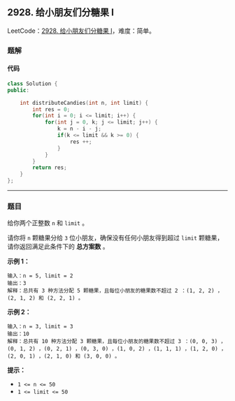 ## 2928. 给小朋友们分糖果 I

LeetCode：[2928. 给小朋友们分糖果 I](https://leetcode.cn/problems/distribute-candies-among-children-i/)，难度：简单。

### 题解

#### 代码

```c++
class Solution {
public:

    int distributeCandies(int n, int limit) {
        int res = 0;
        for(int i = 0; i <= limit; i++) {
            for(int j = 0, k; j <= limit; j++) {
                k = n - i - j;
                if(k <= limit && k >= 0) {
                    res ++;
                }
            }
        }
        return res;
    }
};
```



---



### 题目

给你两个正整数 `n` 和 `limit` 。

请你将 `n` 颗糖果分给 `3` 位小朋友，确保没有任何小朋友得到超过 `limit` 颗糖果，请你返回满足此条件下的 **总方案数** 。

 

**示例 1：**

```
输入：n = 5, limit = 2
输出：3
解释：总共有 3 种方法分配 5 颗糖果，且每位小朋友的糖果数不超过 2 ：(1, 2, 2) ，(2, 1, 2) 和 (2, 2, 1) 。
```

**示例 2：**

```
输入：n = 3, limit = 3
输出：10
解释：总共有 10 种方法分配 3 颗糖果，且每位小朋友的糖果数不超过 3 ：(0, 0, 3) ，(0, 1, 2) ，(0, 2, 1) ，(0, 3, 0) ，(1, 0, 2) ，(1, 1, 1) ，(1, 2, 0) ，(2, 0, 1) ，(2, 1, 0) 和 (3, 0, 0) 。
```

 

**提示：**

- `1 <= n <= 50`
- `1 <= limit <= 50`



